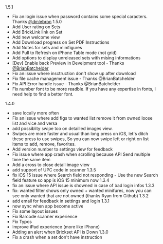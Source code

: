 1.5.1
- Fix an login issue when password contains some special caracters. Thanks [@dmlebron](https://github.com/leolelego/Brickie-iOS/commits?author=dmlebron)
1.5.0
- Add  User rating on Sets
- Add BrickLink link on Set
- Add new welcome view
- Add Download progress on Set PDF Instructions
- Add Notes for sets and minifigures
- Add Pull to Refresh on iPhone Table mode (not grid)
- Add options to display unreleased sets with mising informations
- [Dev] Enable back Preview in Develpment tool - Thanks [@BrianBatchelder](https://github.com/leolelego/Brickie-iOS/commits?author=BrianBatchelder)
- Fix an issue where insctruction don't show up after download
- Fix file cache management issue - Thanks @BrianBatchelder
- Fix API Error handle issue - Thanks @BrianBatchelder
- Fix number font to be more readble. If you have any expertise in fonts, I need help to find a better font.

1.4.0
- save locally more often
- Fix an issue where add figs to wanted list remove it from owned loose list and vice and versa
- add possiblity swipe too on detailled images view.
- Swipes are more faster and usual than long press on iOS, let's ditch these press to use swipes,
    So you can now swipe left or right on list items to add, remove, favorites. 
- Add version number to settings view for feedback
- Fix issue where app crash when scrolling because API Send multiple time the same item
- Add a cross to close detail image view
- add support of UPC code in scanner
1.3.5
- fix iOS 15 issue where Search field not responding - Use the new Search field feature so app is iOS 15 minimum now
1.3.4
- fix an issue where API issue is showned in case of bad login infos
1.3.3
- fix: wanted filter shows only owned + wanted minifures, now you can see only wanted that are not owned (thanks Ryan from Github)
1.3.2
- add email for feedback in settings and login
1.3.1
- now sync when app become active
- Fix some layout issues
- Fix Barcode scanner experience
- Fix Typos
- Improve iPad experience (more like iPhone)
- Adding an alert when Brickset API is Down
1.3.0
- Fix a crash when a set don't have instruction
